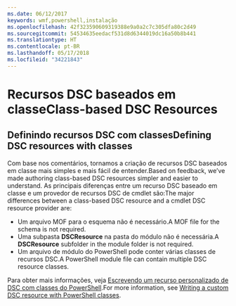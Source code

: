 ```yaml
---
ms.date: 06/12/2017
keywords: wmf,powershell,instalação
ms.openlocfilehash: 42f323590609319388e9a0a2c7c305dfa80c2d49
ms.sourcegitcommit: 54534635eedacf531d8d6344019dc16a50b8b441
ms.translationtype: HT
ms.contentlocale: pt-BR
ms.lasthandoff: 05/17/2018
ms.locfileid: "34221843"
---
```

# <a name="class-based-dsc-resources"></a><span data-ttu-id="3d196-102">Recursos DSC baseados em classe</span><span class="sxs-lookup"><span data-stu-id="3d196-102">Class-based DSC Resources</span></span>

## <a name="defining-dsc-resources-with-classes"></a><span data-ttu-id="3d196-103">Definindo recursos DSC com classes</span><span class="sxs-lookup"><span data-stu-id="3d196-103">Defining DSC resources with classes</span></span>

<span data-ttu-id="3d196-104">Com base nos comentários, tornamos a criação de recursos DSC baseados em classe mais simples e mais fácil de entender.</span><span class="sxs-lookup"><span data-stu-id="3d196-104">Based on feedback, we’ve made authoring class-based DSC resources simpler and easier to understand.</span></span>
<span data-ttu-id="3d196-105">As principais diferenças entre um recurso DSC baseado em classe e um provedor de recursos DSC de cmdlet são:</span><span class="sxs-lookup"><span data-stu-id="3d196-105">The major differences between a class-based DSC resource and a cmdlet DSC resource provider are:</span></span>

* <span data-ttu-id="3d196-106">Um arquivo MOF para o esquema não é necessário.</span><span class="sxs-lookup"><span data-stu-id="3d196-106">A MOF file for the schema is not required.</span></span>
* <span data-ttu-id="3d196-107">Uma subpasta **DSCResource** na pasta do módulo não é necessária.</span><span class="sxs-lookup"><span data-stu-id="3d196-107">A **DSCResource** subfolder in the module folder is not required.</span></span>
* <span data-ttu-id="3d196-108">Um arquivo de módulo do PowerShell pode conter várias classes de recursos DSC.</span><span class="sxs-lookup"><span data-stu-id="3d196-108">A PowerShell module file can contain multiple DSC resource classes.</span></span>

<span data-ttu-id="3d196-109">Para obter mais informações, veja [Escrevendo um recurso personalizado de DSC com classes do PowerShell](https://msdn.microsoft.com/powershell/dsc/authoringresource).</span><span class="sxs-lookup"><span data-stu-id="3d196-109">For more information, see [Writing a custom DSC resource with PowerShell classes](https://msdn.microsoft.com/powershell/dsc/authoringresource).</span></span>
